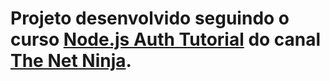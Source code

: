 # Projeto desenvolvido seguindo o curso [Node.js Auth Tutorial](https://youtube.com/playlist?list=PL4cUxeGkcC9iqqESP8335DA5cRFp8loyp) do canal [The Net Ninja](https://www.youtube.com/c/TheNetNinja).
